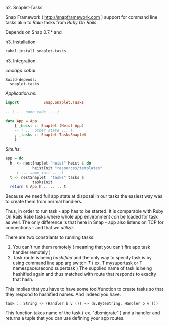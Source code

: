 h2. Snaplet-Tasks

Snap Framework ( http://snapframework.com ) support for command line
tasks akin to _Rake_ tasks from _Ruby On Rails_

Depends on Snap 0.7.* and <others>

h3. Installation

```
cabal install snaplet-tasks
```

h3. Integration

_coolapp.cabal_:
```
Build-depends:
  snaplet-tasks
```

_Application.hs_:
```Haskell
import           Snap.Snaplet.Tasks

-- ( ... some code ... )

data App = App
    { _heist :: Snaplet (Heist App)
    -- ( ... other state ... )
    , _tasks :: Snaplet TasksSnaplet
    }
```

_Site.hs_:
```Haskell
app = do
  h  <- nestSnaplet "heist" heist $ do
            heistInit "resources/templates"
  -- ( ... some init ... )
  t <- nestSnaplet  "tasks" tasks $
            tasksInit
  return $ App h .. .. .. t
```

Because we need full app state at disposal in our tasks
the easiest way was to create them from normal handlers.

Thus, in order to run task - app has to be started.
It is comparable with Ruby On Rails Rake tasks where
whole app environment _can_ be loaded for task as well.
The only difference is that here in Snap - app also listens
on TCP for connections - and that *we utilize*.

There are two constriants to running tasks:
1. You can't run them remotely ( meaning that you can't fire
   app task handler remotely )
2. Task route is being _hashified_ and the only way to specify
   task is by using command line app arg switch _T_ 
   ( ex. T mysupertask or T namespace:second:supertask )
   The supplied name of task is being hashified again and thus
   matched with route that responds to exaclty that hash.

This implies that you have to have some tool/function to create
tasks so that they respond to hashified names. And indeed you have:

```
task :: String -> (Handler b v ()) -> (B.ByteString, Handler b v ())
```

This function takes name of the task ( ex. "db:migrate" ) and a handler
and returns a tuple that you can use defining your app routes.

